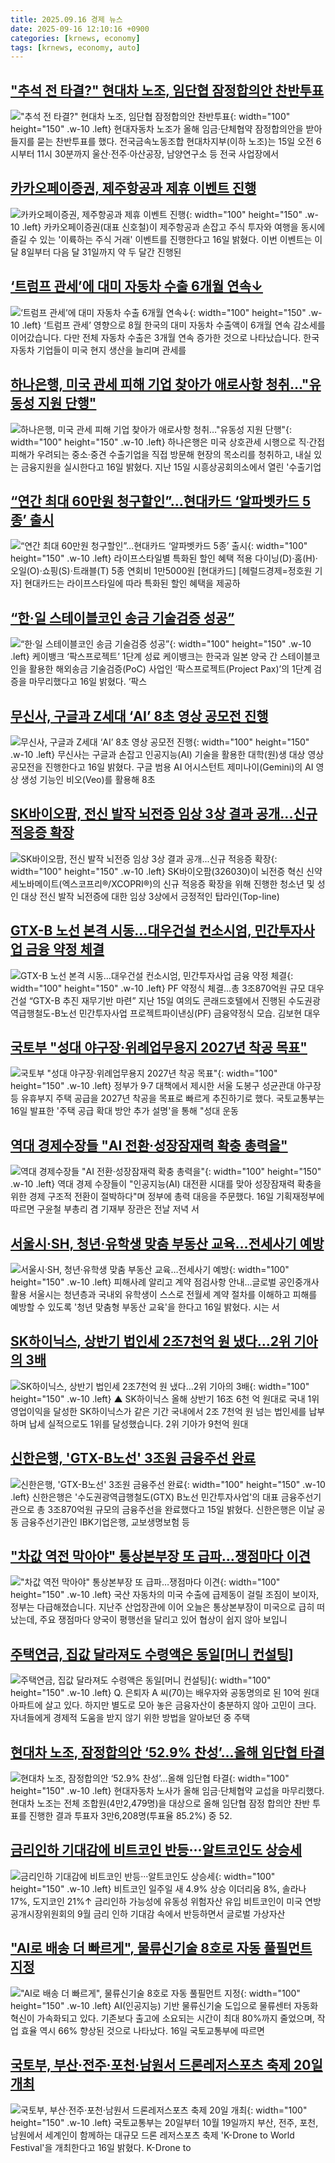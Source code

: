 ```yaml
---
title: 2025.09.16 경제 뉴스
date: 2025-09-16 12:10:16 +0900
categories: [krnews, economy]
tags: [krnews, economy, auto]
---
```

## ["추석 전 타결?" 현대차 노조, 임단협 잠정합의안 찬반투표](https://n.news.naver.com/mnews/article/079/0004066292)

!["추석 전 타결?" 현대차 노조, 임단협 잠정합의안 찬반투표](https://mimgnews.pstatic.net/image/origin/079/2025/09/15/4066292.jpg?type=nf220_150){: width="100" height="150" .w-10 .left}
현대자동차 노조가 올해 임금·단체협약 잠정합의안을 받아들지를 묻는 찬반투표를 했다. 전국금속노동조합 현대차지부(이하 노조)는 15일 오전 6시부터 11시 30분까지 울산·전주·아산공장, 남양연구소 등 전국 사업장에서

## [카카오페이증권, 제주항공과 제휴 이벤트 진행](https://n.news.naver.com/mnews/article/030/0003350943)

![카카오페이증권, 제주항공과 제휴 이벤트 진행](https://mimgnews.pstatic.net/image/origin/030/2025/09/16/3350943.jpg?type=nf220_150){: width="100" height="150" .w-10 .left}
카카오페이증권(대표 신호철)이 제주항공과 손잡고 주식 투자와 여행을 동시에 즐길 수 있는 '이륙하는 주식 거래' 이벤트를 진행한다고 16일 밝혔다. 이번 이벤트는 이달 8일부터 다음 달 31일까지 약 두 달간 진행된

## [‘트럼프 관세’에 대미 자동차 수출 6개월 연속↓](https://n.news.naver.com/mnews/article/056/0012030196)

![‘트럼프 관세’에 대미 자동차 수출 6개월 연속↓](https://mimgnews.pstatic.net/image/origin/056/2025/09/16/12030196.jpg?type=nf220_150){: width="100" height="150" .w-10 .left}
‘트럼프 관세’ 영향으로 8월 한국의 대미 자동차 수출액이 6개월 연속 감소세를 이어갔습니다. 다만 전체 자동차 수출은 3개월 연속 증가한 것으로 나타났습니다. 한국 자동차 기업들이 미국 현지 생산을 늘리며 관세를

## [하나은행, 미국 관세 피해 기업 찾아가 애로사항 청취…"유동성 지원 단행"](https://n.news.naver.com/mnews/article/138/0002204988)

![하나은행, 미국 관세 피해 기업 찾아가 애로사항 청취…"유동성 지원 단행"](https://mimgnews.pstatic.net/image/origin/138/2025/09/16/2204988.jpg?type=nf220_150){: width="100" height="150" .w-10 .left}
하나은행은 미국 상호관세 시행으로 직·간접 피해가 우려되는 중소·중견 수출기업을 직접 방문해 현장의 목소리를 청취하고, 내실 있는 금융지원을 실시한다고 16일 밝혔다. 지난 15일 시흥상공회의소에서 열린 '수출기업

## [“연간 최대 60만원 청구할인”…현대카드 ‘알파벳카드 5종’ 출시](https://n.news.naver.com/mnews/article/016/0002529680)

![“연간 최대 60만원 청구할인”…현대카드 ‘알파벳카드 5종’ 출시](https://mimgnews.pstatic.net/image/origin/016/2025/09/16/2529680.jpg?type=nf220_150){: width="100" height="150" .w-10 .left}
라이프스타일별 특화된 할인 혜택 적용 다이닝(D)·홈(H)·오일(O)·쇼핑(S)·트래블(T) 5종 연회비 1만5000원 [현대카드] [헤럴드경제=정호원 기자] 현대카드는 라이프스타일에 따라 특화된 할인 혜택을 제공하

## [“한·일 스테이블코인 송금 기술검증 성공”](https://n.news.naver.com/mnews/article/016/0002529818)

![“한·일 스테이블코인 송금 기술검증 성공”](https://mimgnews.pstatic.net/image/origin/016/2025/09/16/2529818.jpg?type=nf220_150){: width="100" height="150" .w-10 .left}
케이뱅크 ‘팍스프로젝트’ 1단계 성료 케이뱅크는 한국과 일본 양국 간 스테이블코인을 활용한 해외송금 기술검증(PoC) 사업인 ‘팍스프로젝트(Project Pax)’의 1단계 검증을 마무리했다고 16일 밝혔다. ‘팍스

## [무신사, 구글과 Z세대 ‘AI’ 8초 영상 공모전 진행](https://n.news.naver.com/mnews/article/009/0005559094)

![무신사, 구글과 Z세대 ‘AI’ 8초 영상 공모전 진행](https://mimgnews.pstatic.net/image/origin/009/2025/09/16/5559094.jpg?type=nf220_150){: width="100" height="150" .w-10 .left}
무신사는 구글과 손잡고 인공지능(AI) 기술을 활용한 대학(원)생 대상 영상 공모전을 진행한다고 16일 밝혔다. 구글 범용 AI 어시스턴트 제미나이(Gemini)의 AI 영상 생성 기능인 비오(Veo)를 활용해 8초

## [SK바이오팜, 전신 발작 뇌전증 임상 3상 결과 공개...신규 적응증 확장](https://n.news.naver.com/mnews/article/018/0006116688)

![SK바이오팜, 전신 발작 뇌전증 임상 3상 결과 공개...신규 적응증 확장](https://mimgnews.pstatic.net/image/origin/018/2025/09/16/6116688.jpg?type=nf220_150){: width="100" height="150" .w-10 .left}
SK바이오팜(326030)이 뇌전증 혁신 신약 세노바메이트(엑스코프리®/XCOPRI®)의 신규 적응증 확장을 위해 진행한 청소년 및 성인 대상 전신 발작 뇌전증에 대한 임상 3상에서 긍정적인 탑라인(Top-line)

## [GTX-B 노선 본격 시동…대우건설 컨소시엄, 민간투자사업 금융 약정 체결](https://n.news.naver.com/mnews/article/016/0002529650)

![GTX-B 노선 본격 시동…대우건설 컨소시엄, 민간투자사업 금융 약정 체결](https://mimgnews.pstatic.net/image/origin/016/2025/09/16/2529650.jpg?type=nf220_150){: width="100" height="150" .w-10 .left}
PF 약정식 체결…총 3조870억원 규모 대우건설 “GTX-B 추진 재무기반 마련” 지난 15일 여의도 콘래드호텔에서 진행된 수도권광역급행철도-B노선 민간투자사업 프로젝트파이낸싱(PF) 금융약정식 모습. 김보현 대우

## [국토부 "성대 야구장·위례업무용지 2027년 착공 목표"](https://n.news.naver.com/mnews/article/003/0013484519)

![국토부 "성대 야구장·위례업무용지 2027년 착공 목표"](https://mimgnews.pstatic.net/image/origin/003/2025/09/16/13484519.jpg?type=nf220_150){: width="100" height="150" .w-10 .left}
정부가 9·7 대책에서 제시한 서울 도봉구 성균관대 야구장 등 유휴부지 주택 공급을 2027년 착공을 목표로 빠르게 추진하기로 했다. 국토교통부는 16일 발표한 '주택 공급 확대 방안 추가 설명'을 통해 "성대 운동

## [역대 경제수장들 "AI 전환·성장잠재력 확충 총력을"](https://n.news.naver.com/mnews/article/088/0000970370)

![역대 경제수장들 "AI 전환·성장잠재력 확충 총력을"](https://mimgnews.pstatic.net/image/origin/088/2025/09/16/970370.jpg?type=nf220_150){: width="100" height="150" .w-10 .left}
역대 경제 수장들이 "인공지능(AI) 대전환 시대를 맞아 성장잠재력 확충을 위한 경제 구조적 전환이 절박하다"며 정부에 총력 대응을 주문했다. 16일 기획재정부에 따르면 구윤철 부총리 겸 기재부 장관은 전날 저녁 서

## [서울시·SH, 청년·유학생 맞춤 부동산 교육…전세사기 예방](https://n.news.naver.com/mnews/article/001/0015627783)

![서울시·SH, 청년·유학생 맞춤 부동산 교육…전세사기 예방](https://mimgnews.pstatic.net/image/origin/001/2025/09/16/15627783.jpg?type=nf220_150){: width="100" height="150" .w-10 .left}
피해사례 알리고 계약 점검사항 안내…글로벌 공인중개사 활용 서울시는 청년층과 국내외 유학생이 스스로 전월세 계약 절차를 이해하고 피해를 예방할 수 있도록 '청년 맞춤형 부동산 교육'을 한다고 16일 밝혔다. 시는 서

## [SK하이닉스, 상반기 법인세 2조7천억 원 냈다…2위 기아의 3배](https://n.news.naver.com/mnews/article/055/0001292729)

![SK하이닉스, 상반기 법인세 2조7천억 원 냈다…2위 기아의 3배](https://mimgnews.pstatic.net/image/origin/055/2025/09/16/1292729.jpg?type=nf220_150){: width="100" height="150" .w-10 .left}
▲ SK하이닉스 올해 상반기 16조 6천 억 원대로 국내 1위 영업이익을 달성한 SK하이닉스가 같은 기간 국내에서 2조 7천억 원 넘는 법인세를 납부하며 납세 실적으로도 1위를 달성했습니다. 2위 기아가 9천억 원대

## [신한은행, 'GTX-B노선' 3조원 금융주선 완료](https://n.news.naver.com/mnews/article/014/0005407063)

![신한은행, 'GTX-B노선' 3조원 금융주선 완료](https://mimgnews.pstatic.net/image/origin/014/2025/09/15/5407063.jpg?type=nf220_150){: width="100" height="150" .w-10 .left}
신한은행은 '수도권광역급행철도(GTX) B노선 민간투자사업'의 대표 금융주선기관으로 총 3조870억원 규모의 금융주선을 완료했다고 15일 밝혔다. 신한은행은 이날 공동 금융주선기관인 IBK기업은행, 교보생명보험 등

## ["차값 역전 막아야" 통상본부장 또 급파…쟁점마다 이견](https://n.news.naver.com/mnews/article/057/0001908530)

!["차값 역전 막아야" 통상본부장 또 급파…쟁점마다 이견](https://mimgnews.pstatic.net/image/origin/057/2025/09/15/1908530.jpg?type=nf220_150){: width="100" height="150" .w-10 .left}
국산 자동차의 미국 수출에 급제동이 걸릴 조짐이 보이자, 정부는 다급해졌습니다. 지난주 산업장관에 이어 오늘은 통상본부장이 미국으로 급히 떠났는데, 주요 쟁점마다 양국이 평행선을 달리고 있어 협상이 쉽지 않아 보입니

## [주택연금, 집값 달라져도 수령액은 동일[머니 컨설팅]](https://n.news.naver.com/mnews/article/020/0003661236)

![주택연금, 집값 달라져도 수령액은 동일[머니 컨설팅]](https://mimgnews.pstatic.net/image/origin/020/2025/09/16/3661236.jpg?type=nf220_150){: width="100" height="150" .w-10 .left}
Q. 은퇴자 A 씨(70)는 배우자와 공동명의로 된 10억 원대 아파트에 살고 있다. 하지만 별도로 모아 놓은 금융자산이 충분하지 않아 고민이 크다. 자녀들에게 경제적 도움을 받지 않기 위한 방법을 알아보던 중 주택

## [현대차 노조, 잠정합의안 ‘52.9% 찬성’…올해 임단협 타결](https://n.news.naver.com/mnews/article/469/0000887397)

![현대차 노조, 잠정합의안 ‘52.9% 찬성’…올해 임단협 타결](https://mimgnews.pstatic.net/image/origin/469/2025/09/16/887397.jpg?type=nf220_150){: width="100" height="150" .w-10 .left}
현대자동차 노사가 올해 임금·단체협약 교섭을 마무리했다. 현대차 노조는 전체 조합원(4만2,479명)을 대상으로 올해 임단협 잠정 합의안 찬반 투표를 진행한 결과 투표자 3만6,208명(투표율 85.2%) 중 52.

## [금리인하 기대감에 비트코인 반등···알트코인도 상승세](https://n.news.naver.com/mnews/article/009/0005558738)

![금리인하 기대감에 비트코인 반등···알트코인도 상승세](https://mimgnews.pstatic.net/image/origin/009/2025/09/15/5558738.jpg?type=nf220_150){: width="100" height="150" .w-10 .left}
비트코인 일주일 새 4.9% 상승 이더리움 8%, 솔라나 17%, 도지코인 21%↑ 금리인하 가능성에 유동성 위험자산 유입 비트코인이 미국 연방공개시장위원회의 9월 금리 인하 기대감 속에서 반등하면서 글로벌 가상자산

## ["AI로 배송 더 빠르게", 물류신기술 8호로 자동 풀필먼트 지정](https://n.news.naver.com/mnews/article/421/0008488629)

!["AI로 배송 더 빠르게", 물류신기술 8호로 자동 풀필먼트 지정](https://mimgnews.pstatic.net/image/origin/421/2025/09/16/8488629.jpg?type=nf220_150){: width="100" height="150" .w-10 .left}
AI(인공지능) 기반 물류신기술 도입으로 물류센터 자동화 혁신이 가속화되고 있다. 기존보다 출고에 소요되는 시간이 최대 80%까지 줄었으며, 작업 효율 역시 66% 향상된 것으로 나타났다. 16일 국토교통부에 따르면

## [국토부, 부산·전주·포천·남원서 드론레저스포츠 축제 20일 개최](https://n.news.naver.com/mnews/article/421/0008488630)

![국토부, 부산·전주·포천·남원서 드론레저스포츠 축제 20일 개최](https://mimgnews.pstatic.net/image/origin/421/2025/09/16/8488630.jpg?type=nf220_150){: width="100" height="150" .w-10 .left}
국토교통부는 20일부터 10월 19일까지 부산, 전주, 포천, 남원에서 세계인이 함께하는 대규모 드론 레저스포츠 축제 'K-Drone to World Festival'을 개최한다고 16일 밝혔다. K-Drone to

